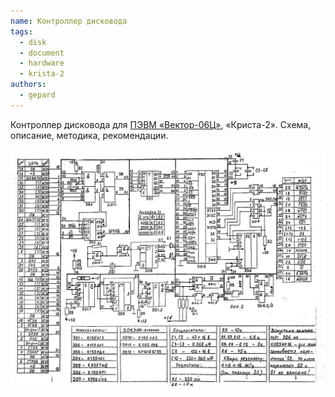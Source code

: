 ```yaml
---
name: Контроллер дисковода
tags:
  - disk
  - document
  - hardware
  - krista-2
authors:
  - gepard
---
```


Контроллер дисковода для [ПЭВМ «Вектор-06Ц»](..), «Криста-2».
Схема, описание, методика, рекомендации.

![Screenshot 1](fdd_omsk.gif)
